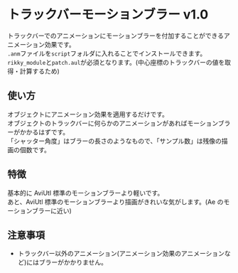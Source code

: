 # トラックバーモーションブラー v1.0

トラックバーでのアニメーションにモーションブラーを付加することができるアニメーション効果です。  
`.anm`ファイルを`script`フォルダに入れることでインストールできます。  
`rikky_module`と`patch.aul`が必須となります。(中心座標のトラックバーの値を取得・計算するため)

## 使い方

オブジェクトにアニメーション効果を適用するだけです。  
オブジェクトのトラックバーに何らかのアニメーションがあればモーションブラーがかかるはずです。  
「シャッター角度」はブラーの長さのようなもので、「サンプル数」は残像の描画の個数です。

## 特徴

基本的に AviUtl 標準のモーションブラーより軽いです。  
あと、AviUtl 標準のモーションブラーより描画がきれいな気がします。(Ae のモーションブラーに近い)

## 注意事項

- トラックバー以外のアニメーション(アニメーション効果のアニメーションなど)にはブラーがかかりません。
